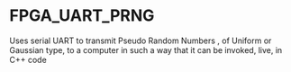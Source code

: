 # FPGA_UART_PRNG
Uses serial UART to transmit Pseudo Random Numbers , of Uniform or Gaussian type, to a computer in such a way that it can be invoked, live, in C++ code
